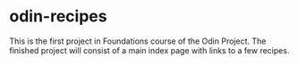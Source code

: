 # odin-recipes

This is the first project in Foundations course of the Odin Project. The finished project will consist of
a main index page with links to a few recipes.